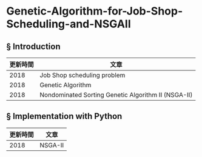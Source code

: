 # Genetic-Algorithm-for-Job-Shop-Scheduling-and-NSGAII

## § Introduction

|更新時間|文章|
|---|---|
|2018|Job Shop scheduling problem|
|2018|Genetic Algorithm|
|2018|Nondominated Sorting Genetic Algorithm II (NSGA-II)|

## § Implementation with Python

|更新時間|文章|
|---|---|
|2018|NSGA-II|
